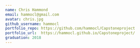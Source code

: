 ```yaml
---
name: Chris Hammond
email: hammocl@gmail.com
avatar: chris.jpg
github_username: hammocl
portfolio_repo: https://github.com/hammocl/Capstoneproject
portfolio_url:  https://hammocl.github.io/Capstoneproject/
graduation: 2018
---
```

